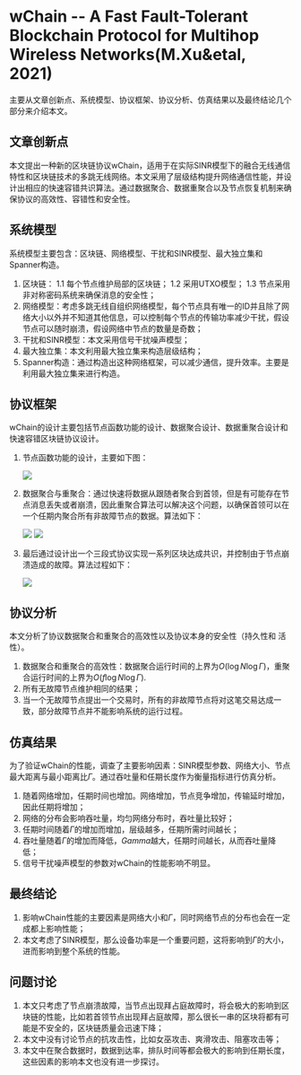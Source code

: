 # wChain -- A Fast Fault-Tolerant Blockchain Protocol for Multihop Wireless Networks(M.Xu&etal, 2021)

主要从文章创新点、系统模型、协议框架、协议分析、仿真结果以及最终结论几个部分来介绍本文。

## 文章创新点

本文提出一种新的区块链协议wChain，适用于在实际SINR模型下的融合无线通信特性和区块链技术的多跳无线网络。本文采用了层级结构提升网络通信性能，并设计出相应的快速容错共识算法。通过数据聚合、数据重聚合以及节点恢复机制来确保协议的高效性、容错性和安全性。

## 系统模型

系统模型主要包含：区块链、网络模型、干扰和SINR模型、最大独立集和Spanner构造。
1. 区块链：
   1.1 每个节点维护局部的区块链；
   1.2 采用UTXO模型；
   1.3 节点采用非对称密码系统来确保消息的安全性；
2. 网络模型：考虑多跳无线自组织网络模型，每个节点具有唯一的ID并且除了网络大小以外并不知道其他信息，可以控制每个节点的传输功率减少干扰，假设节点可以随时崩溃，假设网络中节点的数量是奇数；
3. 干扰和SINR模型：本文采用信号干扰噪声模型；
4. 最大独立集：本文利用最大独立集来构造层级结构；
5. Spanner构造：通过构造出这种网络框架，可以减少通信，提升效率。主要是利用最大独立集来进行构造。

## 协议框架

wChain的设计主要包括节点函数功能的设计、数据聚合设计、数据重聚合设计和快速容错区块链协议设计。
1. 节点函数功能的设计，主要如下图：
   
   ![](2021-09-24-16-54-56.png)

2. 数据聚合与重聚合：通过快速将数据从跟随者聚合到首领，但是有可能存在节点消息丢失或者崩溃，因此重聚合算法可以解决这个问题，以确保首领可以在一个任期内聚合所有非故障节点的数据。算法如下：
   
   ![](2021-09-24-17-00-31.png)
   ![](2021-09-24-17-01-23.png)

3. 最后通过设计出一个三段式协议实现一系列区块达成共识，并控制由于节点崩溃造成的故障。算法过程如下：
   
   ![](2021-09-24-17-04-28.png)

## 协议分析

本文分析了协议数据聚合和重聚合的高效性以及协议本身的安全性（持久性和 活性）。
1. 数据聚合和重聚合的高效性：数据聚合运行时间的上界为$O(\log N\log \Gamma)$，重聚合运行时间的上界为$O(f\log N\log\Gamma)$.
2. 所有无故障节点维护相同的结果；
3. 当一个无故障节点提出一个交易时，所有的非故障节点将对这笔交易达成一致，部分故障节点并不能影响系统的运行过程。

## 仿真结果

为了验证wChain的性能，调查了主要影响因素：SINR模型参数、网络大小、节点最大距离与最小距离比$\Gamma$。通过吞吐量和任期长度作为衡量指标进行仿真分析。
1. 随着网络增加，任期时间也增加。网络增加，节点竞争增加，传输延时增加，因此任期将增加；
2. 网络的分布会影响吞吐量，均匀网络分布时，吞吐量比较好；
3. 任期时间随着$\Gamma$的增加而增加，层级越多，任期所需时间越长；
4. 吞吐量随着$\Gamma$的增加而降低，$Gamma$越大，任期时间越长，从而吞吐量降低；
5. 信号干扰噪声模型的参数对wChain的性能影响不明显。

## 最终结论

1. 影响wChain性能的主要因素是网络大小和$\Gamma$，同时网络节点的分布也会在一定成都上影响性能；
2. 本文考虑了SINR模型，那么设备功率是一个重要问题，这将影响到$\Gamma$的大小，进而影响到整个系统的性能。

## 问题讨论

1. 本文只考虑了节点崩溃故障，当节点出现拜占庭故障时，将会极大的影响到区块链的性能，比如若首领节点出现拜占庭故障，那么很长一串的区块将都有可能是不安全的，区块链质量会迅速下降；
2. 本文中没有讨论节点的抗攻击性，比如女巫攻击、爽滑攻击、阻塞攻击等；
3. 本文中在聚合数据时，数据到达率，排队时间等都会极大的影响到任期长度，这些因素的影响本文也没有进一步探讨。